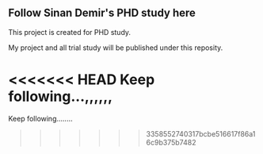 ## Follow Sinan Demir's PHD study here

This project is created for PHD study.

My project and all trial study will be published under this reposity.

<<<<<<< HEAD
Keep following...,,,,,,
=======
Keep following........
>>>>>>> 3358552740317bcbe516617f86a16c9b375b7482
